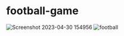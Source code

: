 # football-game

![Screenshot 2023-04-30 154956](https://user-images.githubusercontent.com/107384906/235339911-7201e331-72b4-4b3f-b394-3a892add6fb9.jpg)
![football](https://user-images.githubusercontent.com/107384906/235339915-d3cf3af0-b669-4473-9e84-41732e463c61.jpg)
